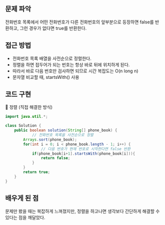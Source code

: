 ## 문제 파악

전화번호 목록에서 어떤 전화번호가 다른 전화번호의 앞부분으로 등장하면 false를 반환하고, 그런 경우가 없다면 true를 반환한다.

## 접근 방법

- 전화번호 목록 배열을 사전순으로 정렬한다.
- 정렬을 하면 접두어가 되는 번호는 항상 바로 뒤에 위치하게 된다.
- 따라서 바로 다음 번호만 검사하면 되므로 시간 복잡도는 O(n long n)
- 문자열 비교할 때, startsWith() 사용

## 코드 구현

💟 정렬 (직접 해결한 방식)

```java
import java.util.*;

class Solution {
    public boolean solution(String[] phone_book) {
		    // 전화번호 목록을 사전순으로 정렬
        Arrays.sort(phone_book);
        for(int i = 0; i < phone_book.length - 1; i++) {
		        // 다음 번호가 현재 번호로 시작한다면 false 반환
            if(phone_book[i+1].startsWith(phone_book[i])){
                return false;
            }
        }
        return true;
    }
}
```

## 배우게 된 점

문제만 봤을 때는 복잡하게 느껴졌지만, 정렬을 하고나면 생각보다 간단하게 해결할 수 있다는 점을 깨달았다.